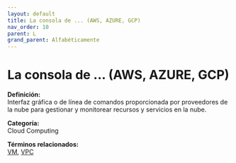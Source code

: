 ```yaml
---
layout: default
title: La consola de ... (AWS, AZURE, GCP)
nav_order: 10
parent: L
grand_parent: Alfabéticamente
---
```


# La consola de ... (AWS, AZURE, GCP)

**Definición:**  
Interfaz gráfica o de línea de comandos proporcionada por proveedores de la nube para gestionar y monitorear recursos y servicios en la nube.

**Categoría:**  
Cloud Computing 
  


**Términos relacionados:**  
[VM](https://maleniski.github.io/diccionario-angl-tec-mx/docs/alfabeticamente/V/vm.html), [VPC](https://maleniski.github.io/diccionario-angl-tec-mx/docs/alfabeticamente/V/vpc.html)
